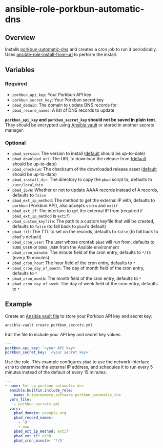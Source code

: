 # ansible-role-porkbun-automatic-dns

## Overview

Installs [porkbun-automatic-dns](https://github.com/brianreumere/porkbun-automatic-dns) and creates a cron job to run it periodically. Uses [ansible-role-install-from-url](https://github.com/brianreumere/ansible-role-install-from-url) to perform the install.

## Variables

### Required

- `porkbun_api_key`: Your Porkbun API key
- `porkbun_secret_key`: Your Porkbun secret key
- `pbad_domain`: The domain to update DNS records for
- `pbad_record_names`: A list of DNS records to update

**`porkbun_api_key` and `porkbun_secret_key` should not be saved in plain text**. They should be encrypted using [Ansible vault](https://docs.ansible.com/ansible/latest/vault_guide/index.html) or stored in another secrets manager.

### Optional

- `pbad_version`: The version to install ([default](defaults/main.yml) should be up-to-date)
- `pbad_download_url`: The URL to download the release from ([default](defaults/main.yml) should be up-to-date)
- `pbad_checksum`: The checksum of the downloaded release asset ([default](defaults/main.yml) should be up-to-date)
- `pbad_install_dir`: The directory to copy the `pbad` script to, defaults to `/usr/local/bin`
- `pbad_ipv6`: Whether or not to update AAAA records instead of A records, defaults to `false`
- `pbad_ext_ip_method`: The method to get the external IP with, defaults to `porkbun` (Porkbun API), also accepts `stdin` and `extif`
- `pbad_ext_if`: The interface to get the external IP from (required if `pbad_ext_ip_method` is `extif`)
- `pbad_custom_keyfile`: The path to a custom keyfile that will be created, defaults to `false` (to fall back to `pbad`'s default)
- `pbad_ttl`: The TTL to set on the records, defaults to `false` (to fall back to `pbad`'s default)
- `pbad_cron_user`: The user whose crontab `pbad` will run from, defaults to `SUDO_USER` or `DOAS_USER` from the Ansible environment
- `pbad_cron_minute`: The minute field of the cron entry, defaults to `*/15` (every 15 minutes)
- `pbad_cron_hour`: The hour field of the cron entry, defaults to `*`
- `pbad_cron_day_of_month`: The day of month field of the cron entry, defaults to `*`
- `pbad_cron_month`: The month field of the cron entry, defaults to `*`
- `pbad_cron_day_of_week`: The day of week field of the cron entry, defaults to `*`

## Example

Create an [Ansible vault file](https://docs.ansible.com/ansible/latest/vault_guide/vault_encrypting_content.html#encrypting-files-with-ansible-vault) to store your Porkbun API key and secret key:

```sh
ansible-vault create porkbun_secrets.yml
```

Edit the file to include your API key and secret key values:

```yaml
---
porkbun_api_key: '<your API key>'
porkbun_secret_key: '<your secret key>'
```

Use the role. This example configures `pbad` to use the network interface `eth0` to determine the external IP address, and schedules it to run every 5 minutes instead of the default of every 15 minutes:

```yaml
---
- name: Set up porkbun-automatic-dns
  ansible.builtin.include_role:
    name: brianreumere.software.porkbun_automatic_dns
  vars_file:
    - porkbun_secrets.yml
  vars:
    pbad_domain: example.org
    pbad_record_names:
      - '@'
      - www
    pbad_ext_ip_method: extif
    pbad_ext_if: eth0
    pbad_cron_minute: '*/5'
```
